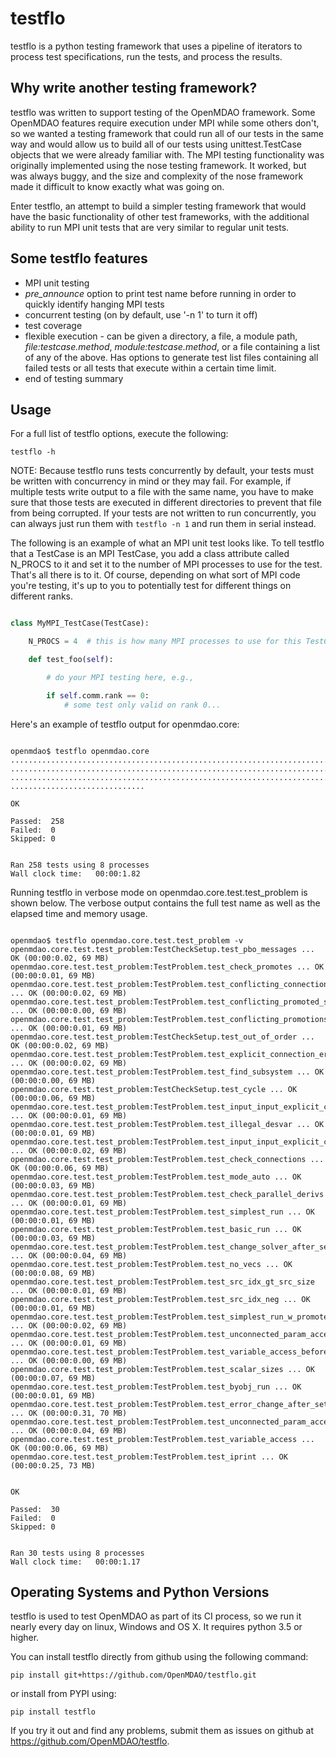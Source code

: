 testflo
=======

testflo is a python testing framework that uses a pipeline of
iterators to process test specifications, run the tests, and process the
results.

Why write another testing framework?
------------------------------------

testflo was written to support testing of the OpenMDAO framework.
Some OpenMDAO features require execution under MPI while some others don't,
so we wanted a testing framework that could run all of our tests in the same
way and would allow us to build all of our tests using unittest.TestCase
objects that we were already familiar with.  The MPI testing functionality
was originally implemented using the nose testing framework.  It worked, but
was always buggy, and the size and complexity of the nose framework made it
difficult to know exactly what was going on.

Enter testflo, an attempt to build a simpler testing framework that would have
the basic functionality of other test frameworks, with the additional
ability to run MPI unit tests that are very similar to regular unit tests.


Some testflo features
---------------------

*    MPI unit testing
*    *pre_announce* option to print test name before running in order to
     quickly identify hanging MPI tests
*    concurrent testing  (on by default, use '-n 1' to turn it off)
*    test coverage
*    flexible execution - can be given a directory, a file, a module path,
     *file:testcase.method*, *module:testcase.method*, or a file containing
     a list of any of the above. Has options to generate test list files
     containing all failed tests or all tests that execute within a certain
     time limit.
*    end of testing summary


Usage
-----

For a full list of testflo options, execute the following:

`testflo -h`


NOTE: Because testflo runs tests concurrently by default, your tests must be
written with concurrency in mind or they may fail.  For example, if multiple
tests write output to a file with the same name, you have to make sure that those
tests are executed in different directories to prevent that file from being
corrupted.  If your tests are not written to run concurrently, you can always
just run them with `testflo -n 1` and run them in serial instead.

The following is an example of what an MPI unit test looks like.  To tell
testflo that a TestCase is an MPI TestCase, you add a class attribute
called N_PROCS to it and set it to the number of MPI processes to use for the
test.  That's all there is to it. Of course, depending on what sort of MPI code
you're testing, it's up to you to potentially test for different things on
different ranks.


```python

class MyMPI_TestCase(TestCase):

    N_PROCS = 4  # this is how many MPI processes to use for this TestCase.

    def test_foo(self):

        # do your MPI testing here, e.g.,

        if self.comm.rank == 0:
            # some test only valid on rank 0...


```


Here's an example of testflo output for openmdao.core:


```

openmdao$ testflo openmdao.core
............................................................................
............................................................................
............................................................................
..............................

OK

Passed:  258
Failed:  0
Skipped: 0


Ran 258 tests using 8 processes
Wall clock time:   00:00:1.82

```

Running testflo in verbose mode on openmdao.core.test.test_problem is shown
below. The verbose output contains the full test name as well as the elapsed
time and memory usage.


```

openmdao$ testflo openmdao.core.test.test_problem -v
openmdao.core.test.test_problem:TestCheckSetup.test_pbo_messages ... OK (00:00:0.02, 69 MB)
openmdao.core.test.test_problem:TestProblem.test_check_promotes ... OK (00:00:0.01, 69 MB)
openmdao.core.test.test_problem:TestProblem.test_conflicting_connections ... OK (00:00:0.02, 69 MB)
openmdao.core.test.test_problem:TestProblem.test_conflicting_promoted_state_vars ... OK (00:00:0.00, 69 MB)
openmdao.core.test.test_problem:TestProblem.test_conflicting_promotions ... OK (00:00:0.01, 69 MB)
openmdao.core.test.test_problem:TestCheckSetup.test_out_of_order ... OK (00:00:0.02, 69 MB)
openmdao.core.test.test_problem:TestProblem.test_explicit_connection_errors ... OK (00:00:0.02, 69 MB)
openmdao.core.test.test_problem:TestProblem.test_find_subsystem ... OK (00:00:0.00, 69 MB)
openmdao.core.test.test_problem:TestCheckSetup.test_cycle ... OK (00:00:0.06, 69 MB)
openmdao.core.test.test_problem:TestProblem.test_input_input_explicit_conns_no_conn ... OK (00:00:0.01, 69 MB)
openmdao.core.test.test_problem:TestProblem.test_illegal_desvar ... OK (00:00:0.01, 69 MB)
openmdao.core.test.test_problem:TestProblem.test_input_input_explicit_conns_w_conn ... OK (00:00:0.02, 69 MB)
openmdao.core.test.test_problem:TestProblem.test_check_connections ... OK (00:00:0.06, 69 MB)
openmdao.core.test.test_problem:TestProblem.test_mode_auto ... OK (00:00:0.03, 69 MB)
openmdao.core.test.test_problem:TestProblem.test_check_parallel_derivs ... OK (00:00:0.01, 69 MB)
openmdao.core.test.test_problem:TestProblem.test_simplest_run ... OK (00:00:0.01, 69 MB)
openmdao.core.test.test_problem:TestProblem.test_basic_run ... OK (00:00:0.03, 69 MB)
openmdao.core.test.test_problem:TestProblem.test_change_solver_after_setup ... OK (00:00:0.04, 69 MB)
openmdao.core.test.test_problem:TestProblem.test_no_vecs ... OK (00:00:0.08, 69 MB)
openmdao.core.test.test_problem:TestProblem.test_src_idx_gt_src_size ... OK (00:00:0.01, 69 MB)
openmdao.core.test.test_problem:TestProblem.test_src_idx_neg ... OK (00:00:0.01, 69 MB)
openmdao.core.test.test_problem:TestProblem.test_simplest_run_w_promote ... OK (00:00:0.02, 69 MB)
openmdao.core.test.test_problem:TestProblem.test_unconnected_param_access ... OK (00:00:0.01, 69 MB)
openmdao.core.test.test_problem:TestProblem.test_variable_access_before_setup ... OK (00:00:0.00, 69 MB)
openmdao.core.test.test_problem:TestProblem.test_scalar_sizes ... OK (00:00:0.07, 69 MB)
openmdao.core.test.test_problem:TestProblem.test_byobj_run ... OK (00:00:0.01, 69 MB)
openmdao.core.test.test_problem:TestProblem.test_error_change_after_setup ... OK (00:00:0.31, 70 MB)
openmdao.core.test.test_problem:TestProblem.test_unconnected_param_access_with_promotes ... OK (00:00:0.04, 69 MB)
openmdao.core.test.test_problem:TestProblem.test_variable_access ... OK (00:00:0.06, 69 MB)
openmdao.core.test.test_problem:TestProblem.test_iprint ... OK (00:00:0.25, 73 MB)


OK

Passed:  30
Failed:  0
Skipped: 0


Ran 30 tests using 8 processes
Wall clock time:   00:00:1.17

```

Operating Systems and Python Versions
-------------------------------------

testflo is used to test OpenMDAO as part of its CI process,
so we run it nearly every day on linux, Windows and OS X. It requires
python 3.5 or higher.


You can install testflo directly from github using the following command:

`pip install git+https://github.com/OpenMDAO/testflo.git`


or install from PYPI using:


`pip install testflo`



If you try it out and find any problems, submit them as issues on github at
https://github.com/OpenMDAO/testflo.
